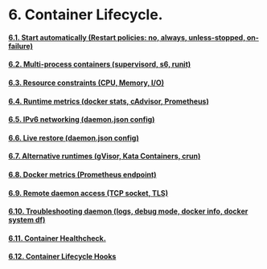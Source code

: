 # 6. Container Lifecycle.

#### [6.1. Start automatically (Restart policies: no, always, unless-stopped, on-failure)]()
#### [6.2. Multi-process containers (supervisord, s6, runit)]()
#### [6.3. Resource constraints (CPU, Memory, I/O)]()
#### [6.4. Runtime metrics (docker stats, cAdvisor, Prometheus)]()
#### [6.5. IPv6 networking (daemon.json config)]()
#### [6.6. Live restore (daemon.json config)]()
#### [6.7. Alternative runtimes (gVisor, Kata Containers, crun)]()
#### [6.8. Docker metrics (Prometheus endpoint)]()
#### [6.9. Remote daemon access (TCP socket, TLS)]()
#### [6.10. Troubleshooting daemon (logs, debug mode, docker info, docker system df)]()
#### [6.11. Container Healthcheck.]()
#### [6.12. Container Lifecycle Hooks](https://github.com/Phungvanquang/Website/blob/main/Docker/Container%20Lifecycle/6.12.%20Container%20Lifecycle%20Hooks.md)
